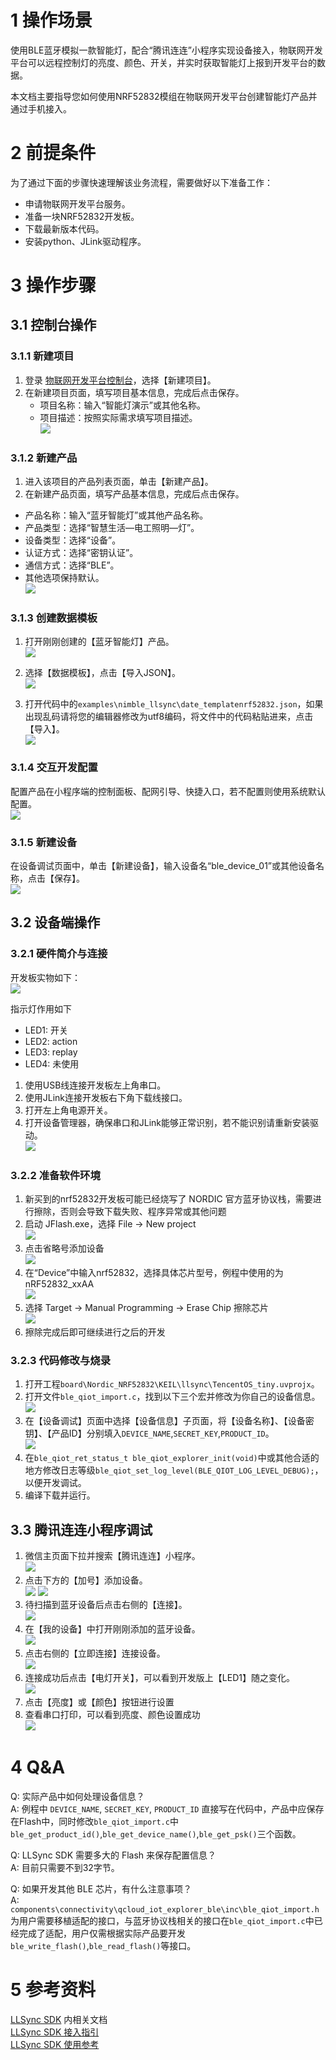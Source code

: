 # 1 操作场景

使用BLE蓝牙模拟一款智能灯，配合“腾讯连连”小程序实现设备接入，物联网开发平台可以远程控制灯的亮度、颜色、开关，并实时获取智能灯上报到开发平台的数据。

本文档主要指导您如何使用NRF52832模组在物联网开发平台创建智能灯产品并通过手机接入。


# 2 前提条件

为了通过下面的步骤快速理解该业务流程，需要做好以下准备工作：
- 申请物联网开发平台服务。
- 准备一块NRF52832开发板。
- 下载最新版本代码。
- 安装python、JLink驱动程序。


# 3 操作步骤

## 3.1 控制台操作

### 3.1.1 新建项目
1. 登录 [物联网开发平台控制台](https://console.cloud.tencent.com/iotexplorer)，选择【新建项目】。
2. 在新建项目页面，填写项目基本信息，完成后点击保存。
   - 项目名称：输入“智能灯演示”或其他名称。
   - 项目描述：按照实际需求填写项目描述。  
   ![](image/BLE/new_project.png)


### 3.1.2 新建产品
1. 进入该项目的产品列表页面，单击【新建产品】。
2. 在新建产品页面，填写产品基本信息，完成后点击保存。
  - 产品名称：输入“蓝牙智能灯”或其他产品名称。
  - 产品类型：选择“智慧生活—电工照明—灯”。 
  - 设备类型：选择“设备”。
  - 认证方式：选择“密钥认证”。
  - 通信方式：选择“BLE”。
  - 其他选项保持默认。  
  ![](image/BLE/new_product.png)


### 3.1.3 创建数据模板
1. 打开刚刚创建的【蓝牙智能灯】产品。  
![](image/BLE/ble_product.png)

2. 选择【数据模板】，点击【导入JSON】。  
![](image/BLE/data_template.png)

1. 打开代码中的`examples\nimble_llsync\date_templatenrf52832.json`，如果出现乱码请将您的编辑器修改为utf8编码，将文件中的代码粘贴进来，点击【导入】。  
![](image/BLE/import_json.png)


### 3.1.4 交互开发配置
配置产品在小程序端的控制面板、配网引导、快捷入口，若不配置则使用系统默认配置。  
![](image/BLE/llsync_gui.png)


### 3.1.5 新建设备
在设备调试页面中，单击【新建设备】，输入设备名“ble_device_01”或其他设备名称，点击【保存】。  
![](image/BLE/new_device.png)



## 3.2 设备端操作

### 3.2.1 硬件简介与连接
开发板实物如下：  
![](image/BLE/nrf52832_board.jpg)

指示灯作用如下
- LED1: 开关
- LED2: action
- LED3: replay
- LED4: 未使用

1. 使用USB线连接开发板左上角串口。
2. 使用JLink连接开发板右下角下载线接口。
3. 打开左上角电源开关。
4. 打开设备管理器，确保串口和JLink能够正常识别，若不能识别请重新安装驱动。  
   ![](image/BLE/jlink_driver.png)

### 3.2.2 准备软件环境
1. 新买到的nrf52832开发板可能已经烧写了 NORDIC 官方蓝牙协议栈，需要进行擦除，否则会导致下载失败、程序异常或其他问题
2. 启动 JFlash.exe，选择 File -> New project  
   ![](image/BLE/jflash1.png)
3. 点击省略号添加设备  
   ![](image/BLE/jflash2.png)
4. 在“Device”中输入nrf52832，选择具体芯片型号，例程中使用的为nRF52832_xxAA  
   ![](image/BLE/jflash3.png)
5. 选择 Target -> Manual Programming -> Erase Chip 擦除芯片  
   ![](image/BLE/jflash4.png)
6. 擦除完成后即可继续进行之后的开发

### 3.2.3 代码修改与烧录
1. 打开工程`board\Nordic_NRF52832\KEIL\llsync\TencentOS_tiny.uvprojx`。
2. 打开文件`ble_qiot_import.c`，找到以下三个宏并修改为你自己的设备信息。  
   ![](image/BLE/edit_device_info.png)
3. 在【设备调试】页面中选择【设备信息】子页面，将【设备名称】、【设备密钥】、【产品ID】分别填入`DEVICE_NAME`,`SECRET_KEY`,`PRODUCT_ID`。  
   ![](image/BLE/device_info.png)
4. 在`ble_qiot_ret_status_t ble_qiot_explorer_init(void)`中或其他合适的地方修改日志等级`ble_qiot_set_log_level(BLE_QIOT_LOG_LEVEL_DEBUG);`，以便开发调试。
5. 编译下载并运行。

## 3.3 腾讯连连小程序调试
1. 微信主页面下拉并搜索【腾讯连连】小程序。  
   ![](image/BLE/llsync1.jpg)
2. 点击下方的【加号】添加设备。  
   ![](image/BLE/llsync2.jpg)
   ![](image/BLE/llsync3.jpg)
3. 待扫描到蓝牙设备后点击右侧的【连接】。  
   ![](image/BLE/llsync4.jpg)
4. 在【我的设备】中打开刚刚添加的蓝牙设备。  
   ![](image/BLE/llsync5.jpg)
5. 点击右侧的【立即连接】连接设备。  
   ![](image/BLE/llsync6.jpg)
6. 连接成功后点击【电灯开关】，可以看到开发版上【LED1】随之变化。  
   ![](image/BLE/llsync7.jpg)
7. 点击【亮度】或【颜色】按钮进行设置  
8. 查看串口打印，可以看到亮度、颜色设置成功  
   ![](image/BLE/com_debug.png)

# 4 Q&A
Q: 实际产品中如何处理设备信息？  
A: 例程中 `DEVICE_NAME`, `SECRET_KEY`, `PRODUCT_ID` 直接写在代码中，产品中应保存在Flash中，同时修改`ble_qiot_import.c`中`ble_get_product_id()`,`ble_get_device_name()`,`ble_get_psk()`三个函数。  

Q: LLSync SDK 需要多大的 Flash 来保存配置信息？  
A: 目前只需要不到32字节。  

Q: 如果开发其他 BLE 芯片，有什么注意事项？  
A: `components\connectivity\qcloud_iot_explorer_ble\inc\ble_qiot_import.h` 为用户需要移植适配的接口，与蓝牙协议栈相关的接口在`ble_qiot_import.c`中已经完成了适配，用户仅需根据实际产品要开发`ble_write_flash()`,`ble_read_flash()`等接口。  

# 5 参考资料
[LLSync SDK](https://github.com/tencentyun/qcloud-iot-explorer-BLE-sdk-embedded) 内相关文档  
[LLSync SDK 接入指引](https://cloud.tencent.com/document/product/1081/48398)  
[LLSync SDK 使用参考](https://cloud.tencent.com/document/product/1081/48399)  
